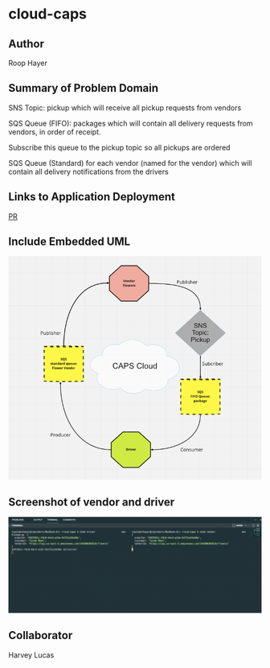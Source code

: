 # cloud-caps


## Author

Roop Hayer

## Summary of Problem Domain

SNS Topic: pickup which will receive all pickup requests from vendors

SQS Queue (FIFO): packages which will contain all delivery requests from vendors, in order of receipt.

Subscribe this queue to the pickup topic so all pickups are ordered

SQS Queue (Standard) for each vendor (named for the vendor) which will contain all delivery notifications from the drivers
## Links to Application Deployment

[PR](https://github.com/RoopHayer/cloud-caps/pull/2)

## Include Embedded UML

![ ](./uml.png)

## Screenshot of vendor and driver

![](./result.png)

## Collaborator

Harvey Lucas